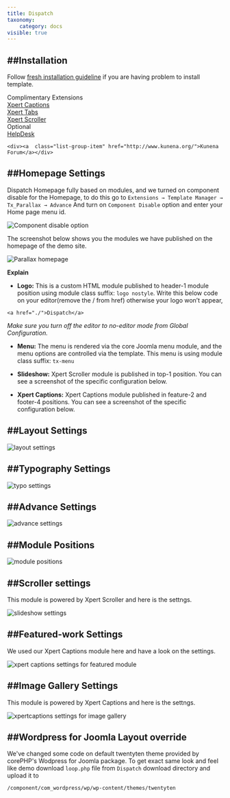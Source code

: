 ```yaml
---
title: Dispatch
taxonomy:
    category: docs
visible: true
---
```


##Installation
----------
Follow [fresh installation guideline](http://www.themexpert.com/documentation/expose-framework/getting-started) if you are having problem to install template.


<div class="row">
	<div class="col-md-6">
		<div class="panel panel-primary">
  <!-- Default panel contents -->
  <div class="panel-heading">Complimentary Extensions</div>

  <!-- List group -->
  <div class="list-group">
    <div><a class="list-group-item" href="http://www.themexpert.com/joomla/extensions/xpert-captions">Xpert Captions</a></div>
    <div><a class="list-group-item" href="http://www.themexpert.com/joomla-extensions/xpert-tabs">Xpert Tabs</a></div>
    <div><a class="list-group-item" href="http://www.themexpert.com/joomla-extensions/xpert-scroller">Xpert Scroller</a></div>
  </div>
</div>
	</div>
	<div class="col-md-6">
		<div class="panel panel-default">
  <!-- Default panel contents -->
  <div class="panel-heading">Optional</div>
  <!-- List group -->
  <div class="list-group">
    <div><a  class="list-group-item" href="http://www.imaqma.com/">HelpDesk</a></div>

    <div><a  class="list-group-item" href="http://www.kunena.org/">Kunena Forum</a></div>
  </div>
</div>
	</div>
</div>

##Homepage Settings
----------
Dispatch Homepage fully based on modules, and we turned on component disable for the Homepage, to do this go to
```Extensions → Template Manager → Tx_Parallax → Advance```
And turn on `Component Disable` option and enter your Home page menu id.

![Component disable option](component-disable.jpg)

The screenshot below shows you the modules we have published on the homepage of the demo site.

![Parallax homepage](home.jpg)

**Explain**

- **Logo:** This is a custom HTML module published to header-1 module position using module class suffix: `logo nostyle`. Write this below code on your editor(remove the / from href) otherwise your logo won’t appear,
```
<a href="./">Dispatch</a>
```
*Make sure you turn off the editor to no-editor mode from Global Configuration.*

- **Menu:** The menu is rendered via the core Joomla menu module, and the menu options are controlled via the template. This menu is using module class suffix: `tx-menu`

- **Slideshow:** Xpert Scroller module is published in top-1 position. You can see a screenshot of the specific configuration below.

- **Xpert Captions:** Xpert Captions module published in feature-2 and footer-4 positions. You can see a screenshot of the specific configuration below.

##Layout Settings
----------
![layout settings](layout_settings.jpg)

##Typography Settings
----------

![typo settings](typo_settings.jpg)

##Advance Settings
----------
![advance settings](advance_settings.jpg)

##Module Positions
----------
![module positions](module_positions.png)

##Scroller settings
----------
This module is powered by Xpert Scroller and here is the settngs.

![slideshow settings](slideshow_settings.jpg)

##Featured-work Settings
----------
We used our Xpert Captions module here and have a look on the settings.

![xpert captions settings for featured module](xpertcaptions_featured_settings.jpg)


##Image Gallery Settings
----------
This module is powered by Xpert Captions and here is the settngs.

![xpertcaptions settings for image gallery](xpertcaptions_gallery_settings.jpg)


##Wordpress for Joomla Layout override
----------
<p>We've changed some code on default twentyten theme provided by corePHP's Wodpress for Joomla package. To get exact same look and feel like demo download <code>loop.php</code> file from <code>Dispatch</code> download directory and upload it to</p>

```
/component/com_wordpress/wp/wp-content/themes/twentyten
```